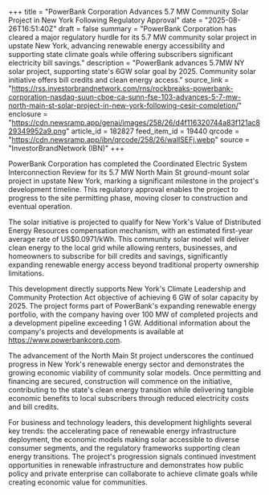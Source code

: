 +++
title = "PowerBank Corporation Advances 5.7 MW Community Solar Project in New York Following Regulatory Approval"
date = "2025-08-26T16:51:40Z"
draft = false
summary = "PowerBank Corporation has cleared a major regulatory hurdle for its 5.7 MW community solar project in upstate New York, advancing renewable energy accessibility and supporting state climate goals while offering subscribers significant electricity bill savings."
description = "PowerBank advances 5.7MW NY solar project, supporting state's 6GW solar goal by 2025. Community solar initiative offers bill credits and clean energy access."
source_link = "https://rss.investorbrandnetwork.com/rns/rockbreaks-powerbank-corporation-nasdaq-suun-cboe-ca-sunn-fse-103-advances-5-7-mw-north-main-st-solar-project-in-new-york-following-cesir-completion/"
enclosure = "https://cdn.newsramp.app/genai/images/258/26/d4f116320744a83f121ac829349952a9.png"
article_id = 182827
feed_item_id = 19440
qrcode = "https://cdn.newsramp.app/ibn/qrcode/258/26/wallSEFj.webp"
source = "InvestorBrandNetwork (IBN)"
+++

<p>PowerBank Corporation has completed the Coordinated Electric System Interconnection Review for its 5.7 MW North Main St ground-mount solar project in upstate New York, marking a significant milestone in the project's development timeline. This regulatory approval enables the project to progress to the site permitting phase, moving closer to construction and eventual operation.</p><p>The solar initiative is projected to qualify for New York's Value of Distributed Energy Resources compensation mechanism, with an estimated first-year average rate of US$0.0971/kWh. This community solar model will deliver clean energy to the local grid while allowing renters, businesses, and homeowners to subscribe for bill credits and savings, significantly expanding renewable energy access beyond traditional property ownership limitations.</p><p>This development directly supports New York's Climate Leadership and Community Protection Act objective of achieving 6 GW of solar capacity by 2025. The project forms part of PowerBank's expanding renewable energy portfolio, with the company having over 100 MW of completed projects and a development pipeline exceeding 1 GW. Additional information about the company's projects and developments is available at <a href="https://www.powerbankcorp.com" rel="nofollow" target="_blank">https://www.powerbankcorp.com</a>.</p><p>The advancement of the North Main St project underscores the continued progress in New York's renewable energy sector and demonstrates the growing economic viability of community solar models. Once permitting and financing are secured, construction will commence on the initiative, contributing to the state's clean energy transition while delivering tangible economic benefits to local subscribers through reduced electricity costs and bill credits.</p><p>For business and technology leaders, this development highlights several key trends: the accelerating pace of renewable energy infrastructure deployment, the economic models making solar accessible to diverse consumer segments, and the regulatory frameworks supporting clean energy transitions. The project's progression signals continued investment opportunities in renewable infrastructure and demonstrates how public policy and private enterprise can collaborate to achieve climate goals while creating economic value for communities.</p>